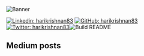 ![Banner](/harikrishnan83/harikrishnan83/blob/master/profile_banner.png)

[![Linkedin: harikrishnan83](https://img.shields.io/badge/-harikrishnan83-blue?style=flat-square&logo=Linkedin&logoColor=white&link=https://www.linkedin.com/in/harikrishnan83/)](https://www.linkedin.com/in/harikrishnan83/) [![GitHub: harikrishnan83](https://img.shields.io/github/followers/harikrishnan83?label=follow&style=social)](https://github.com/harikrishnan83) [![Twitter: harikrishnan83](https://img.shields.io/twitter/follow/harikrishnan83?style=social)](https://twitter.com/harikrishnan83)![Build README](https://github.com/harikrishnan83/harikrishnan83/workflows/Build%20README/badge.svg)

## Medium posts

